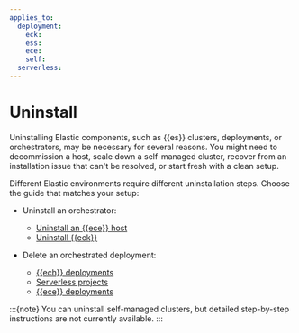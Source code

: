 ```yaml
---
applies_to:
  deployment:
    eck: 
    ess: 
    ece: 
    self: 
  serverless:
---
```


# Uninstall

Uninstalling Elastic components, such as {{es}} clusters, deployments, or orchestrators, may be necessary for several reasons. You might need to decommission a host, scale down a self-managed cluster, recover from an 
installation issue that can't be resolved, or start fresh with a clean setup.

Different Elastic environments require different uninstallation steps. Choose the guide that matches your setup:

* Uninstall an orchestrator:
  * [Uninstall an {{ece}} host](/deploy-manage/uninstall/uninstall-elastic-cloud-enterprise.md)
  * [Uninstall {{eck}}](/deploy-manage/uninstall/uninstall-elastic-cloud-on-kubernetes.md)

* Delete an orchestrated deployment:
  * [{{ech}} deployments](/deploy-manage/uninstall/delete-a-cloud-deployment.md#elastic-cloud-hosted)
  * [Serverless projects](/deploy-manage/uninstall/delete-a-cloud-deployment.md#serverless)
  * [{{ece}} deployments](/deploy-manage/uninstall/delete-a-cloud-deployment.md#ece)

:::{note}
You can uninstall self-managed clusters, but detailed step-by-step instructions are not currently available.
:::

